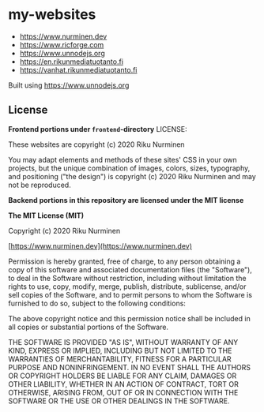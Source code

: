 # my-websites

- https://www.nurminen.dev
- https://www.ricforge.com
- https://www.unnodejs.org
- https://en.rikunmediatuotanto.fi
- https://vanhat.rikunmediatuotanto.fi

Built using https://www.unnodejs.org

## License

**Frontend portions under `frontend`-directory** LICENSE:

These websites are copyright (c) 2020 Riku Nurminen

You may adapt elements and methods of these sites' CSS in your own projects,
but the unique combination of images, colors, sizes, typography, and positioning
("the design") is copyright (c) 2020 Riku Nurminen and may not be reproduced.

**Backend portions in this repository are licensed under the MIT license**

**The MIT License (MIT)**

Copyright (c) 2020 Riku Nurminen

[https://www.nurminen.dev](https://www.nurminen.dev)

Permission is hereby granted, free of charge, to any person obtaining a copy of this software and associated documentation files (the "Software"), to deal in the Software without restriction, including without limitation the rights to use, copy, modify, merge, publish, distribute, sublicense, and/or sell copies of the Software, and to permit persons to whom the Software is furnished to do so, subject to the following conditions:

The above copyright notice and this permission notice shall be included in all copies or substantial portions of the Software.

THE SOFTWARE IS PROVIDED "AS IS", WITHOUT WARRANTY OF ANY KIND, EXPRESS OR IMPLIED, INCLUDING BUT NOT LIMITED TO THE WARRANTIES OF MERCHANTABILITY, FITNESS FOR A PARTICULAR PURPOSE AND NONINFRINGEMENT. IN NO EVENT SHALL THE AUTHORS OR COPYRIGHT HOLDERS BE LIABLE FOR ANY CLAIM, DAMAGES OR OTHER LIABILITY, WHETHER IN AN ACTION OF CONTRACT, TORT OR OTHERWISE, ARISING FROM, OUT OF OR IN CONNECTION WITH THE SOFTWARE OR THE USE OR OTHER DEALINGS IN THE SOFTWARE.